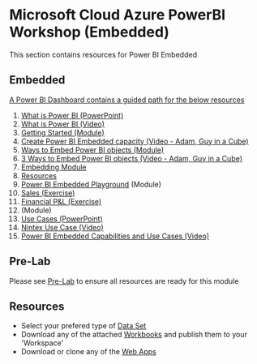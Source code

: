 # Microsoft Cloud Azure PowerBI Workshop (Embedded)
This section contains resources for Power BI Embedded

## Embedded

[A Power BI Dashboard contains a guided path for the below resources](https://msit.powerbi.com/groups/me/dashboards/85d29b67-df06-4d56-b762-e9e81d2d8d4c?ctid=72f988bf-86f1-41af-91ab-2d7cd011db47)

1. [What is Power BI (PowerPoint)](./1.%20What%20is%20Power%20BI%20Embedded.pptx)
2. [What is Power BI (Video)](./2.%20%20What%20is%20Power%20BI%20Embedded%20(Video).md)
3. [Getting Started (Module)](./3.%20Getting%20Started.pptx)
4. [Create Power BI Embedded capacity (Video - Adam, Guy in a Cube)](./4.%20Create%20Power%20BI%20Embedded%20Capacity%20(Video).md)
5. [Ways to Embed Power BI objects (Module)](./5.%20Ways%20to%20Embed%20Power%20BI%20objects.pptx)
6. [3 Ways to Embed Power BI objects (Video - Adam, Guy in a Cube)](./6.%20%203%20Ways%20to%20Embed%20Power%20BI%20Objects%20(Video).md)
7. [Embedding Module]()
8. [Resources]()
9. [Power BI Embedded Playground](https://microsoft.github.io/PowerBI-JavaScript/demo/v2-demo/index.html) (Module)
10. [Sales (Exercise)](./_10.%20Performance%20Best%20Practices.pptx)
11. [Financial P&L (Exercise)](./_11.%20Security%20and%20Permissions.pptx)
12. (Module)
13. [Use Cases (PowerPoint)](./_13.%20Use%20Cases.pptx)
14. [Nintex Use Case (Video)](./_14.%20%20Nintex%20Use%20Case%20(Video).md)
15. [Power BI Embedded Capabilities and Use Cases (Video)](./_15.%20%20Power%20BI%20Embedded%20Capabilities%20and%20Use%20Cases%20(Video).md)


## Pre-Lab
Please see [Pre-Lab](https://github.com/hnc198/AzurePowerBI/tree/master/Hands-on%20Modules/1.%20Pre-Lab%20Work) to ensure all resources are ready for this module

## Resources
- Select your prefered type of [Data Set](https://github.com/hnc198/AzurePowerBI/tree/master/1.%20Data%20Sets)
- Download any of the attached [Workbooks](https://github.com/hnc198/AzurePowerBI/tree/master/2.%20Workbooks) and publish them to your 'Workspace' 
- Download or clone any of the [Web Apps](https://github.com/hnc198/AzurePowerBI/tree/master/3.%20Web%20Apps) 
